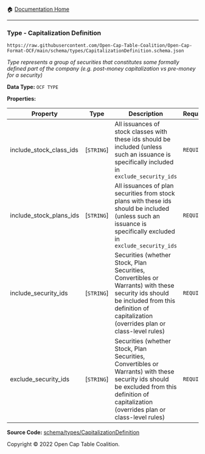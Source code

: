 :house: [Documentation Home](../../../README.md)

---

### Type - Capitalization Definition

`https://raw.githubusercontent.com/Open-Cap-Table-Coalition/Open-Cap-Format-OCF/main/schema/types/CapitalizationDefinition.schema.json`

_Type represents a group of securities that constitutes some formally defined part of the company (e.g. post-money capitalization vs pre-money for a security)_

**Data Type:** `OCF TYPE`

**Properties:**

| Property                | Type       | Description                                                                                                                                                                                   | Required   |
| ----------------------- | ---------- | --------------------------------------------------------------------------------------------------------------------------------------------------------------------------------------------- | ---------- |
| include_stock_class_ids | [`STRING`] | All issuances of stock classes with these ids should be included (unless such an issuance is specifically included in `exclude_security_ids`                                                  | `REQUIRED` |
| include_stock_plans_ids | [`STRING`] | All issuances of plan securities from stock plans with these ids should be included (unless such an issuance is specifically excluded in `exclude_security_ids`                               | `REQUIRED` |
| include_security_ids    | [`STRING`] | Securities (whether Stock, Plan Securities, Convertibles or Warrants) with these security ids should be included from this definition of capitalization (overrides plan or class-level rules) | `REQUIRED` |
| exclude_security_ids    | [`STRING`] | Securities (whether Stock, Plan Securities, Convertibles or Warrants) with these security ids should be excluded from this definition of capitalization (overrides plan or class-level rules) | `REQUIRED` |

**Source Code:** [schema/types/CapitalizationDefinition](../../../../schema/types/CapitalizationDefinition.schema.json)

Copyright © 2022 Open Cap Table Coalition.

